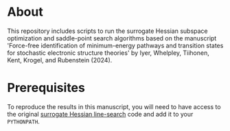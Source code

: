 # About
This repository includes scripts to run the surrogate Hessian subspace optimization and saddle-point search algorithms based on the manuscript 'Force-free identification of minimum-energy pathways and transition states for stochastic electronic structure theories' by Iyer, Whelpley, Tiihonen, Kent, Krogel, and Rubenstein (2024).

# Prerequisites
To reproduce the results in this manuscript, you will need to have access to the original [surrogate Hessian line-search](https://github.com/QMCPACK/surrogate_hessian_relax/tree/master) code and add it to your `PYTHONPATH`.
